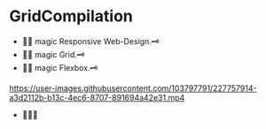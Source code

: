 # GridCompilation

- 🧙‍♂️ magic Responsive Web-Design.🗝️
- 🧙‍♂️ magic Grid.🗝️
- 🧙‍♂️ magic Flexbox.🗝️

https://user-images.githubusercontent.com/103797791/227757914-a3d2112b-b13c-4ec6-8707-891694a42e31.mp4

- 💫💫💫